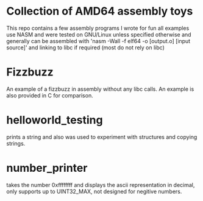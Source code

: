 # Collection of AMD64 assembly toys
This repo contains a few assembly programs I wrote for fun
all examples use NASM and were tested on GNU/Linux unless specified otherwise and generally can be assembled with
'nasm -Wall -f elf64 -o [output.o] [input source]' and linking to libc if required (most do not rely on libc)

# Fizzbuzz
An example of a fizzbuzz in assembly without any libc calls. An example is also provided in C for comparison.

# helloworld_testing
prints a string and also was used to experiment with structures and copying strings.

# number_printer
takes the number 0xffffffff and displays the ascii representation in decimal, only supports up to UINT32_MAX, not designed for negitive numbers.